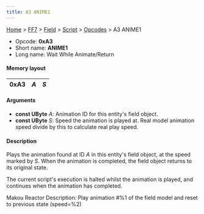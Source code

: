```yaml
---
title: A3 ANIME1
---
```


[Home](/Main%20Page.md) > [FF7](/FF7.md) > [Field](/FF7/Field.md) > [Script](/FF7/Field/Script.md) > [Opcodes](/FF7/Field/Script/Opcodes.md) > A3 ANIME1

-   Opcode: **0xA3**
-   Short name: **ANIME1**
-   Long name: Wait While Animate/Return

#### Memory layout

| 0xA3 | *A* | *S* |
|------|-----|-----|

#### Arguments

-   **const UByte** *A*: Animation ID for this entity's field object.
-   **const UByte** *S*: Speed the animation is played at. Real model
    animation speed divide by this to calculate real play speed.

#### Description

Plays the animation found at ID *A* in this entity's field object, at
the speed marked by *S*. When the animation is completed, the field
object returns to its original state.

The current script's execution is halted whilst the animation is played,
and continues when the animation has completed.

Makou Reactor Description: Play animation \#%1 of the field model and
reset to previous state (speed=%2)
